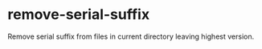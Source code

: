 remove-serial-suffix
====================

Remove serial suffix from files in current directory leaving highest version. 
